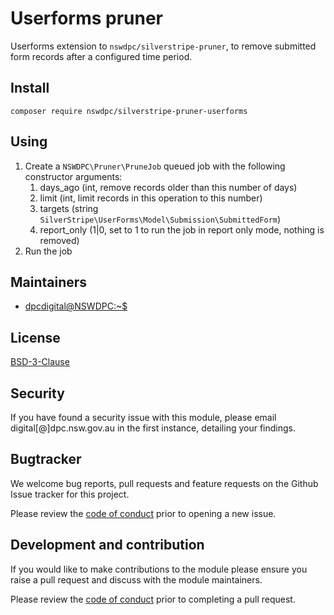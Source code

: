 # Userforms pruner

Userforms extension to `nswdpc/silverstripe-pruner`, to remove submitted form records after a configured time period.


## Install

```shell
composer require nswdpc/silverstripe-pruner-userforms
```

## Using

1. Create a `NSWDPC\Pruner\PruneJob` queued job with the following constructor arguments:
    1. days_ago (int, remove records older than this number of days)
    1. limit (int, limit records in this operation to this number)
    1. targets (string `SilverStripe\UserForms\Model\Submission\SubmittedForm`)
    1. report_only (1|0, set to 1 to run the job in report only mode, nothing is removed)
1. Run the job

## Maintainers

+ [dpcdigital@NSWDPC:~$](https://dpc.nsw.gov.au)

## License

[BSD-3-Clause](./LICENSE.md)

## Security

If you have found a security issue with this module, please email digital[@]dpc.nsw.gov.au in the first instance, detailing your findings.

## Bugtracker

We welcome bug reports, pull requests and feature requests on the Github Issue tracker for this project.

Please review the [code of conduct](./code-of-conduct.md) prior to opening a new issue.

## Development and contribution

If you would like to make contributions to the module please ensure you raise a pull request and discuss with the module maintainers.

Please review the [code of conduct](./code-of-conduct.md) prior to completing a pull request.
